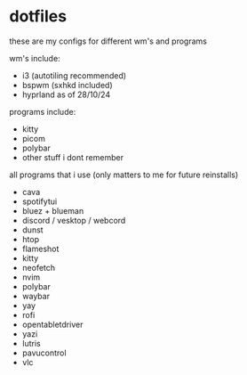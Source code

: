 # dotfiles
these are my configs for different wm's and programs

wm's include:
- i3 (autotiling recommended)
- bspwm (sxhkd included)
- hyprland as of 28/10/24

programs include:
- kitty
- picom
- polybar
- other stuff i dont remember









all programs that i use (only matters to me for future reinstalls)
- cava
- spotifytui
- bluez + blueman
- discord / vesktop / webcord
- dunst
- htop
- flameshot
- kitty
- neofetch
- nvim
- polybar
- waybar
- yay
- rofi
- opentabletdriver
- yazi
- lutris
- pavucontrol
- vlc
